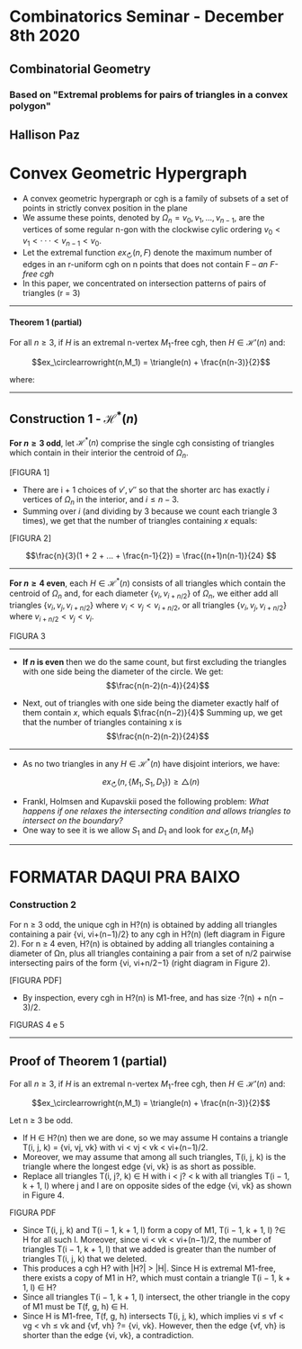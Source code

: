 
# Combinatorics Seminar - December 8th 2020
## Combinatorial Geometry
### Based on "Extremal problems for pairs of triangles in a convex polygon"
## Hallison Paz

# Convex Geometric Hypergraph

* A convex geometric hypergraph or cgh is a family of subsets of a set of points in strictly convex position in the plane
* We assume these points, denoted by $\Omega_n = {v_0, v_1, . . . , v_{n−1}}$, are the vertices of some regular n-gon with the clockwise cylic ordering $v_0 < v_1 < · · · < v_{n−1} < v_0$.
* Let the extremal function $ex_\circlearrowright(n,F)$ denote the maximum number of edges in an r-uniform cgh on n points that does not contain F – *an F-free cgh*
* In this paper, we concentrated on intersection patterns of pairs of triangles (r = 3)
----
#### Theorem 1 (partial)

For all $n ≥ 3$, if $H$ is an extremal n-vertex $M_1$-free cgh, then $H ∈ \mathcal{H}'(n)$ and:

$$ex_\circlearrowright(n,M_1) = \triangle(n) + \frac{n(n-3)}{2}$$

where: 



---
## Construction 1 - $\mathcal{H}^*(n)$

**For $n ≥ 3$ odd**, let $\mathcal{H}^*(n)$ comprise the single cgh consisting of triangles which contain in their interior the centroid of $\Omega_n$. 

[FIGURA 1]

* There are i + 1 choices of $v′, v′′$ so that the shorter arc has exactly $i$ vertices of $\Omega_n$ in the interior, and $i ≤ n−3$.
* Summing over $i$ (and dividing by 3 because we count each triangle 3 times), we get that the number of triangles containing $x$ equals:

[FIGURA 2]

$$\frac{n}{3}(1 + 2 + ... + \frac{n-1}{2}) = \frac{(n+1)n(n-1)}{24} $$

---
**For $n ≥ 4$ even**, each $H \in \mathcal{H}^*(n)$ consists of all triangles which contain the centroid of $\Omega_n$ and, for each diameter $\{ v_i, v_{i+n/2}\}$ of $\Omega_n$, we either add all triangles $\{v_i, v_j, v_{i+n/2}\}$ where $v_i < v_j < v_{i+n/2}$, or all triangles $\{v_i, v_j, v_{i+n/2}\}$ where $v_{i+n/2} < v_j < v_i$.

FIGURA 3

---
* **If $n$ is even** then we do the same count, but first excluding the triangles with one side being the diameter of the circle. We get:
$$\frac{n(n-2)(n-4)}{24}$$

* Next, out of triangles with one side being the diameter exactly half of them contain $x$, which equals $\frac{n(n−2)}{4}$  Summing up, we get that the number of triangles containing x is 
$$\frac{n(n-2)(n-2)}{24}$$

---
* As no two triangles in any $H \in \mathcal{H}^*(n)$ have disjoint interiors, we have:

$$ex_\circlearrowright(n,\{M_1, S_1, D_1\}) \ge \triangle(n)$$

* Frankl, Holmsen and Kupavskii posed the following problem: *What happens if one relaxes the intersecting condition and allows triangles to intersect on the boundary?*
* One way to see it is we allow $S_1$ and $D_1$ and look for $ex_\circlearrowright(n,M_1)$

---
# FORMATAR DAQUI PRA BAIXO
### Construction 2

For n ≥ 3 odd, the unique cgh in H?(n) is obtained by adding all triangles containing a pair {vi, vi+(n−1)/2} to any cgh in H?(n) (left diagram in Figure 2). For n ≥ 4 even, H?(n) is obtained by adding all triangles containing a diameter of Ωn, plus all triangles containing a pair from a set of n/2 pairwise intersecting pairs of the form {vi, vi+n/2−1} (right diagram in Figure 2).

[FIGURA PDF]

* By inspection, every cgh in H?(n) is M1-free, and has size ·?(n) + n(n − 3)/2.

FIGURAS  4 e 5

--- 
## Proof of Theorem 1 (partial)

For all $n ≥ 3$, if $H$ is an extremal n-vertex $M_1$-free cgh, then $H ∈ \mathcal{H}'(n)$ and:

$$ex_\circlearrowright(n,M_1) = \triangle(n) + \frac{n(n-3)}{2}$$

Let n ≥ 3 be odd. 
* If H ∈ H?(n) then we are done, so we may assume H contains a triangle T(i, j, k) = {vi, vj, vk} with vi < vj < vk < vi+(n−1)/2. 
*  Moreover, we may assume that among all such triangles, T(i, j, k) is the triangle where the longest edge {vi, vk} is as short as possible. 
* Replace all triangles T(i, j?, k) ∈ H with i < j? < k with all triangles T(i − 1, k + 1, l) where j and l are on opposite sides of the edge {vi, vk} as shown in Figure 4. 

FIGURA PDF

* Since T(i, j, k) and T(i − 1, k + 1, l) form a copy of M1, T(i − 1, k + 1, l) ?∈ H for all such l. Moreover, since vi < vk < vi+(n−1)/2, the number of triangles T(i − 1, k + 1, l) that we added is greater than the number of triangles T(i, j, k) that we deleted. 
* This produces a cgh H? with |H?| > |H|. Since H is extremal M1-free, there exists a copy of M1 in H?, which must contain a triangle T(i − 1, k + 1, l) ∈ H?
*  Since all triangles T(i − 1, k + 1, l) intersect, the other triangle in the copy of M1 must be T(f, g, h) ∈ H. 
* Since H is M1-free, T(f, g, h) intersects T(i, j, k), which implies vi ≤ vf < vg < vh ≤ vk and {vf, vh} ?= {vi, vk}. However, then the edge {vf, vh} is shorter than the edge {vi, vk}, a contradiction.
<!--stackedit_data:
eyJoaXN0b3J5IjpbLTcxNDQzMjY1NSwzODU5NjE3ODZdfQ==
-->